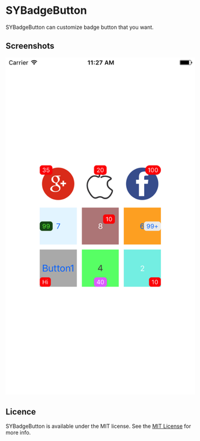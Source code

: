 # SYBadgeButton
SYBadgeButton can customize badge button that you want.

## Screenshots
![alt tag](Screenshots/Screenshot1.png)

## Licence
SYBadgeButton is available under the MIT license. See the [MIT License](LICENSE) for more info.
